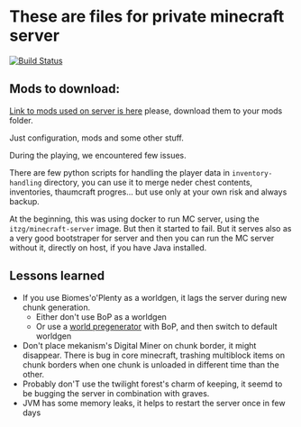 # These are files for private minecraft server

[![Build Status](https://travis-ci.com/racinmat/minecraft-server.svg?branch=master)](https://travis-ci.com/racinmat/minecraft-server)

## Mods to download:
[Link to mods used on server is here](https://drive.google.com/drive/folders/1dRisuINVxgMkCGCf8HNyH6incuSy0Qe4?usp=sharing)
 please, download them to your mods folder.

Just configuration, mods and some other stuff.

During the playing, we encountered few issues.

There are few python scripts for handling the player data in `inventory-handling` directory, 
you can use it to merge neder chest contents, inventories, thaumcraft progres...
but use only at your own risk and always backup.
 
At the beginning, this was using docker to run MC server, using the `itzg/minecraft-server` image.
But then it started to fail. But it serves also as a very good bootstraper for server and then you can run 
the MC server without it, directly on host, if you have Java installed.
 
## Lessons learned
- If you use Biomes'o'Plenty as a worldgen, it lags the server during new chunk generation. 
    - Either don't use BoP as a worldgen
    - Or use a [world pregenerator](https://minecraft.curseforge.com/projects/chunkpregenerator) with BoP, and then switch to default worldgen
- Don't place mekanism's Digital Miner on chunk border, it might disappear. There is bug in core minecraft, 
trashing multiblock items on chunk borders when one chunk is unloaded in different time than the other.
- Probably don'T use the twilight forest's charm of keeping, it seemd to be bugging the server in combination with graves.  
- JVM has some memory leaks, it helps to restart the server once in few days